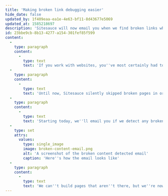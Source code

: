 ```yaml
---
title: 'Making broken link debugging easier'
hide_date: false
updated_by: 1f409eaa-ea1e-4e63-bf11-8d43677e5069
updated_at: 1585218697
description: 'Sitesauce will now email you when we find broken links while building your sites.'
id: 23bbe9cb-8b13-4277-a154-301fef85f599
content:
  -
    type: paragraph
    content:
      -
        type: text
        text: 'If you work with websites, you''ve most certainly had to deal with broken links. Maybe you forgot to add a page to your newly-redesigned site or changed the format of your URLs, and now you have a link that goes nowhere hidden deep down in your pages.'
  -
    type: paragraph
    content:
      -
        type: text
        text: 'Until now, Sitesauce silently skipped broken pages in order to continue building your site (it''s better to miss a page than your whole site, right?) and only logged the errors on my staging environment. After using this logging feature to analyze my own sites, I decided to open it up to every Sitesauce user.'
  -
    type: paragraph
    content:
      -
        type: text
        text: 'Starting today, we''ll email you if we detect any broken links when building your static site. We also include a link to the page where we found your broken link, so you instantly know where to go. Of course, there''s also a way to disable these emails if you want to.'
  -
    type: set
    attrs:
      values:
        type: single_image
        image: broken-content-email.png
        alt: 'A screenshot of the broken content detected email'
        caption: 'Here''s how the email looks like'
  -
    type: paragraph
    content:
      -
        type: text
        text: 'We can''t build pages that aren''t there, but we''re now doing our best to give you all the tools you need to fix them.'
---
```

